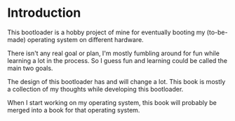 # Introduction

This bootloader is a hobby project of mine for eventually booting my (to-be-made) operating system on different hardware.

There isn't any real goal or plan, I'm mostly fumbling around for fun while learning a lot in the process. So I guess fun and learning could be called the main two goals.

The design of this bootloader has and will change a lot. This book is mostly a collection of my thoughts while developing this bootloader.

When I start working on my operating system, this book will probably be merged into a book for that operating system.
